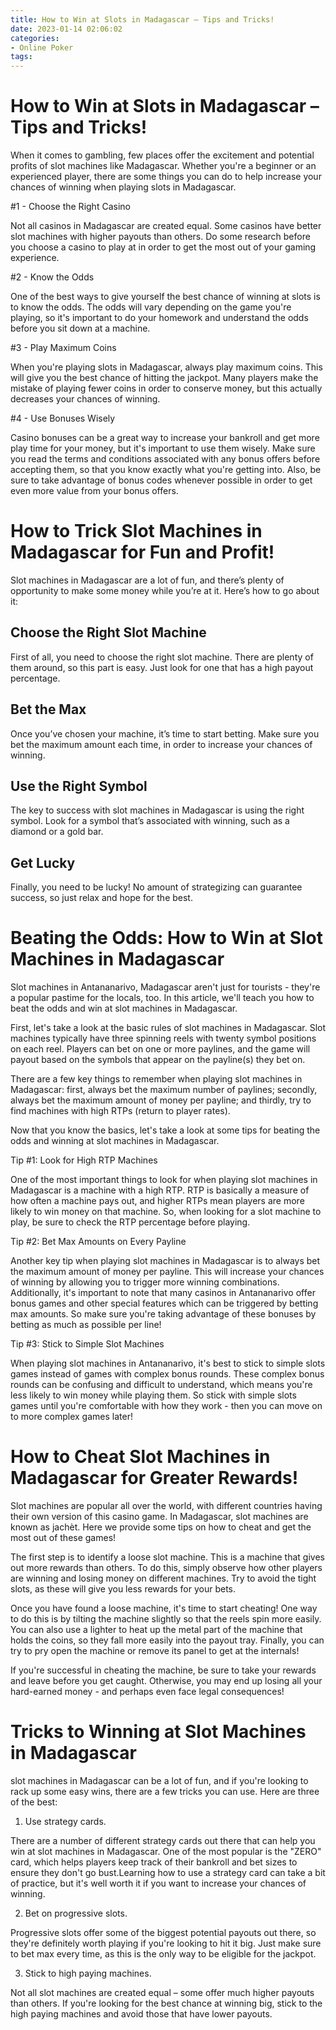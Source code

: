 ```yaml
---
title: How to Win at Slots in Madagascar – Tips and Tricks!
date: 2023-01-14 02:06:02
categories:
- Online Poker
tags:
---
```



#  How to Win at Slots in Madagascar – Tips and Tricks!

When it comes to gambling, few places offer the excitement and potential profits of slot machines like Madagascar. Whether you're a beginner or an experienced player, there are some things you can do to help increase your chances of winning when playing slots in Madagascar.

#1 - Choose the Right Casino

Not all casinos in Madagascar are created equal. Some casinos have better slot machines with higher payouts than others. Do some research before you choose a casino to play at in order to get the most out of your gaming experience.

#2 - Know the Odds

One of the best ways to give yourself the best chance of winning at slots is to know the odds. The odds will vary depending on the game you're playing, so it's important to do your homework and understand the odds before you sit down at a machine.

#3 - Play Maximum Coins

When you're playing slots in Madagascar, always play maximum coins. This will give you the best chance of hitting the jackpot. Many players make the mistake of playing fewer coins in order to conserve money, but this actually decreases your chances of winning.

#4 - Use Bonuses Wisely

Casino bonuses can be a great way to increase your bankroll and get more play time for your money, but it's important to use them wisely. Make sure you read the terms and conditions associated with any bonus offers before accepting them, so that you know exactly what you're getting into. Also, be sure to take advantage of bonus codes whenever possible in order to get even more value from your bonus offers.

#  How to Trick Slot Machines in Madagascar for Fun and Profit!

Slot machines in Madagascar are a lot of fun, and there’s plenty of opportunity to make some money while you’re at it. Here’s how to go about it:

## Choose the Right Slot Machine
First of all, you need to choose the right slot machine. There are plenty of them around, so this part is easy. Just look for one that has a high payout percentage.

## Bet the Max
Once you’ve chosen your machine, it’s time to start betting. Make sure you bet the maximum amount each time, in order to increase your chances of winning.

## Use the Right Symbol
The key to success with slot machines in Madagascar is using the right symbol. Look for a symbol that’s associated with winning, such as a diamond or a gold bar.

## Get Lucky
Finally, you need to be lucky! No amount of strategizing can guarantee success, so just relax and hope for the best.

#  Beating the Odds: How to Win at Slot Machines in Madagascar

Slot machines in Antananarivo, Madagascar aren't just for tourists - they're a popular pastime for the locals, too. In this article, we'll teach you how to beat the odds and win at slot machines in Madagascar.

First, let's take a look at the basic rules of slot machines in Madagascar. Slot machines typically have three spinning reels with twenty symbol positions on each reel. Players can bet on one or more paylines, and the game will payout based on the symbols that appear on the payline(s) they bet on.

There are a few key things to remember when playing slot machines in Madagascar: first, always bet the maximum number of paylines; secondly, always bet the maximum amount of money per payline; and thirdly, try to find machines with high RTPs (return to player rates).

Now that you know the basics, let's take a look at some tips for beating the odds and winning at slot machines in Madagascar.

Tip #1: Look for High RTP Machines

One of the most important things to look for when playing slot machines in Madagascar is a machine with a high RTP. RTP is basically a measure of how often a machine pays out, and higher RTPs mean players are more likely to win money on that machine. So, when looking for a slot machine to play, be sure to check the RTP percentage before playing.

Tip #2: Bet Max Amounts on Every Payline

Another key tip when playing slot machines in Madagascar is to always bet the maximum amount of money per payline. This will increase your chances of winning by allowing you to trigger more winning combinations. Additionally, it's important to note that many casinos in Antananarivo offer bonus games and other special features which can be triggered by betting max amounts. So make sure you're taking advantage of these bonuses by betting as much as possible per line!

Tip #3: Stick to Simple Slot Machines

When playing slot machines in Antananarivo, it's best to stick to simple slots games instead of games with complex bonus rounds. These complex bonus rounds can be confusing and difficult to understand, which means you're less likely to win money while playing them. So stick with simple slots games until you're comfortable with how they work - then you can move on to more complex games later!

#  How to Cheat Slot Machines in Madagascar for Greater Rewards!

Slot machines are popular all over the world, with different countries having their own version of this casino game. In Madagascar, slot machines are known as jachèt. Here we provide some tips on how to cheat and get the most out of these games!

The first step is to identify a loose slot machine. This is a machine that gives out more rewards than others. To do this, simply observe how other players are winning and losing money on different machines. Try to avoid the tight slots, as these will give you less rewards for your bets.

Once you have found a loose machine, it's time to start cheating! One way to do this is by tilting the machine slightly so that the reels spin more easily. You can also use a lighter to heat up the metal part of the machine that holds the coins, so they fall more easily into the payout tray. Finally, you can try to pry open the machine or remove its panel to get at the internals!

If you're successful in cheating the machine, be sure to take your rewards and leave before you get caught. Otherwise, you may end up losing all your hard-earned money - and perhaps even face legal consequences!

#  Tricks to Winning at Slot Machines in Madagascar

 slot machines in Madagascar can be a lot of fun, and if you're looking to rack up some easy wins, there are a few tricks you can use. Here are three of the best:

1. Use strategy cards.

There are a number of different strategy cards out there that can help you win at slot machines in Madagascar. One of the most popular is the "ZERO" card, which helps players keep track of their bankroll and bet sizes to ensure they don't go bust.Learning how to use a strategy card can take a bit of practice, but it's well worth it if you want to increase your chances of winning.

2. Bet on progressive slots.

Progressive slots offer some of the biggest potential payouts out there, so they're definitely worth playing if you're looking to hit it big. Just make sure to bet max every time, as this is the only way to be eligible for the jackpot.

3. Stick to high paying machines.

Not all slot machines are created equal – some offer much higher payouts than others. If you're looking for the best chance at winning big, stick to the high paying machines and avoid those that have lower payouts.